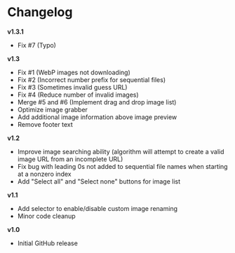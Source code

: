 # Changelog

**v1.3.1**
- Fix #7 (Typo)

**v1.3**
- Fix #1 (WebP images not downloading)
- Fix #2 (Incorrect number prefix for sequential files)
- Fix #3 (Sometimes invalid guess URL)
- Fix #4 (Reduce number of invalid images)
- Merge #5 and #6 (Implement drag and drop image list)
- Optimize image grabber
- Add additional image information above image preview
- Remove footer text

**v1.2**
- Improve image searching ability (algorithm will attempt to create a valid image URL from an incomplete URL)
- Fix bug with leading 0s not added to sequential file names when starting at a nonzero index
- Add "Select all" and "Select none" buttons for image list

**v1.1**
- Add selector to enable/disable custom image renaming
- Minor code cleanup

**v1.0**
- Initial GitHub release